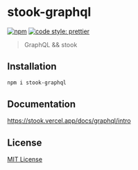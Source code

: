 # stook-graphql

[![npm](https://img.shields.io/npm/v/stook-graphql.svg)](https://www.npmjs.com/package/stook-graphql) [![code style: prettier](https://img.shields.io/badge/code_style-prettier-ff69b4.svg)](https://github.com/prettier/prettier)

> GraphQL && stook

## Installation

```bash
npm i stook-graphql
```

## Documentation

https://stook.vercel.app/docs/graphql/intro

## License

[MIT License](https://github.com/forsigner/stook/blob/master/LICENSE)
